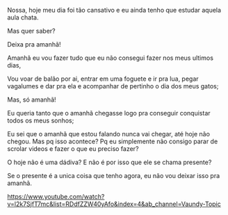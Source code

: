 Nossa, hoje meu dia foi tão cansativo e eu ainda tenho que estudar aquela aula chata.

Mas quer saber?

Deixa pra amanhã! 

Amanhã eu vou fazer tudo que eu não consegui fazer nos meus ultimos dias, 

Vou voar de balão por ai, entrar em uma foguete e ir pra lua, pegar vagalumes e dar pra ela e acompanhar de pertinho o dia dos meus gatos;

Mas, só amanhã!

Eu queria tanto que o amanhã chegasse logo pra conseguir conquistar todos os meus sonhos;

Eu sei que o amanhã que estou falando nunca vai chegar, até hoje não chegou. Mas pq isso acontece? Pq eu simplemente não consigo parar de scrolar videos e fazer o que eu preciso fazer?

O hoje não é uma dádiva? E não é por isso que ele se chama presente?

Se o presente é a unica coisa que tenho agora, eu não vou deixar isso pra amanhã. 


https://www.youtube.com/watch?v=l2k7SjfT7mc&list=RDdfZZW40yAfo&index=4&ab_channel=Vaundy-Topic
